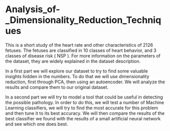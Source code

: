 # Analysis_of-_Dimensionality_Reduction_Techniques

This is a short study of the heart rate and other characteristics of 2126 fetuses. The fetuses are classified in 10 classes of heart behavior, and 3 classes of disease risk ( NSP ). For more information on the parameters of the dataset, they are widely explained in the dataset description.

In a first part we will explore our dataset to try to find some valuable insights hidden in the numbers. To do that we will use dimensionality reduction, first through PCA, then using an autoencoder. We will analyze the results and compare them to our original dataset.

In a second part we will try to model a tool that could be useful in detecting the possible pathology. In order to do this, we will test a number of Machine Learning classifiers, we will try to find the most accurate for this problem and then tune it to its best accuracy. We will then compare the results of the best classifier we found with the results of a small artificial neural network and see which one does best. 
